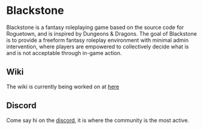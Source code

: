 # Blackstone
Blackstone is a fantasy roleplaying game based on the source code for Roguetown, and is inspired by Dungeons & Dragons. The goal of Blackstone is to provide a freeform fantasy roleplay environment with minimal admin intervention, where players are empowered to collectively decide what is and is not acceptable through in-game action.

## Wiki
The wiki is currently being worked on at [here](https://wiki.moviesfreepremium.xyz/blackstone)

## Discord
Come say hi on the [discord](https://discord.gg/cHrV2mUmE4), it is where the community is the most active.

